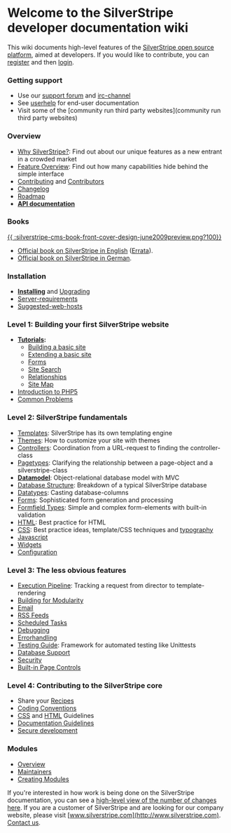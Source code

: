 # Welcome to the SilverStripe developer documentation wiki

This wiki documents high-level features of the [SilverStripe open source platform](http://www.silverstripe.org), aimed at developers. 
If you would like to contribute, you can [register](http://doc.silverstripe.com/doku.php?id=start&do=register) and then [login](http://doc.silverstripe.com/doku.php?do=login&id=start).


###  Getting support
*  Use our [support forum](http://www.silverstripe.com/silverstripe-forum/) and [irc-channel](IRC)
*  See [userhelp](http://userhelp.silverstripe.com) for end-user documentation
*  Visit some of the [community run third party websites](community run third party websites)
    

### Overview

*  [Why SilverStripe?](http://silverstripe.com/overview/): Find out about our unique features as a new entrant in a crowded market
*  [Feature Overview](http://silverstripe.com/overview/): Find out how many capabilities hide behind the simple interface
*  [Contributing](http://www.silverstripe.com/how-to-contribute/) and [Contributors](Contributors)
*  [Changelog](Changelog)
*  [Roadmap](http://open.silverstripe.com/roadmap)
*  **[API documentation](http://api.silverstripe.org/current)**







###  Books
[{{ :silverstripe-cms-book-front-cover-design-june2009preview.png?100}}](http://www.silverstripe.org/silverstripe-book)

*  [Official book on SilverStripe in English](http://www.silverstripe.org/silverstripe-book) ([Errata](silverstripe-book-errata)).
*  [Official book on SilverStripe in German](http://www.silverstripe.org/das-silverstripe-buch).


###  Installation
*  **[Installing](installation)** and [Upgrading](Upgrading) 
*  [Server-requirements](Server-requirements)
*  [Suggested-web-hosts](Suggested-web-hosts)



### Level 1: Building your first SilverStripe website
*  **[Tutorials](tutorials):**
    - [Building a basic site](tutorial/1-building-a-basic-site)
    - [Extending a basic site](tutorial/2-extending-a-basic-site)
    - [Forms](tutorial/3-forms)
    - [Site Search](tutorial/4-site-search)
    - [Relationships](tutorial/5-dataobject-relationship-management)
    - [Site Map](tutorial/site-map)
*  [Introduction to PHP5](http://devzone.zend.com/node/view/id/627)
*  [Common Problems](common-problems)




### Level 2: SilverStripe fundamentals
*  [Templates](templates): SilverStripe has its own templating engine
*  [Themes](themes): How to customize your site with themes
*  [Controllers](controllers): Coordination from a URL-request to finding the controller-class
*  [Pagetypes](page-types): Clarifying the relationship between a page-object and a silverstripe-class
*  **[Datamodel](datamodel)**: Object-relational database model with MVC
*  [Database Structure](database-structure): Breakdown of a typical SilverStripe database
*  [Datatypes](data-types): Casting database-columns
*  [Forms](form): Sophisticated form generation and processing
*  [Formfield Types](form-field-types): Simple and complex form-elements with built-in validation
*  [HTML](html): Best practice for HTML
*  [CSS](css): Best practice ideas, template/CSS techniques and [typography](typography)
*  [Javascript](javascript)
*  [Widgets](widgets)
*  [Configuration](configuration)



### Level 3: The less obvious features
*  [Execution Pipeline](execution-pipeline): Tracking a request from director to template-rendering
*  [Building for Modularity](building-for-modularity)
*  [Email](email)
*  [RSS Feeds](rssfeed)
*  [Scheduled Tasks](scheduledtask)
*  [Debugging](debugging)
*  [Errorhandling](error-handling)
*  [Testing Guide](testing-guide): Framework for automated testing like Unittests
*  [Database Support](database-support)
*  [Security](security)
*  [Built-in Page Controls](built-in-page-controls)



### Level 4: Contributing to the SilverStripe core
*  Share your [Recipes](recipes/start)
*  [Coding Conventions](coding-conventions)
*  [CSS](css) and [HTML](html) Guidelines
*  [Documentation Guidelines](documentation-guidelines)
*  [Secure development](secure-development)

### Modules
*  [Overview](modules)
*  [Maintainers](module-maintainers)
*  [Creating Modules](creating-modules)

If you're interested in how work is being done on the SilverStripe documentation, you can see a [high-level view of the number of changes here](http://doc.silverstripe.com/changegraph.php). If you are a customer of SilverStripe and are looking for our company website, please visit [www.silverstripe.com](http://www.silverstripe.com). [Contact us](http://www.silverstripe.com/contact).
